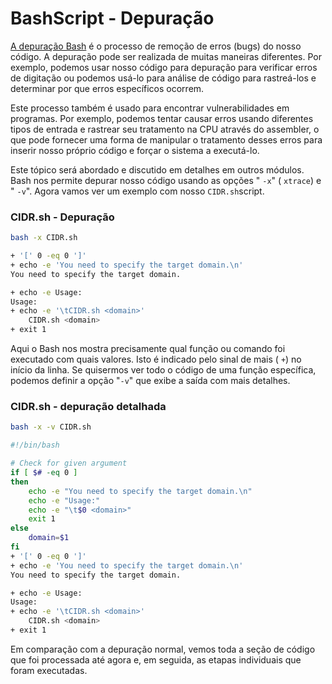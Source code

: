 # BashScript - Depuração

[A depuração Bash](https://tldp.org/LDP/Bash-Beginners-Guide/html/sect_02_03.html) é o processo de remoção de erros (bugs) do nosso código. A depuração pode ser realizada de muitas maneiras diferentes. Por exemplo, podemos usar nosso código para depuração para verificar erros de digitação ou podemos usá-lo para análise de código para rastreá-los e determinar por que erros específicos ocorrem.

Este processo também é usado para encontrar vulnerabilidades em programas. Por exemplo, podemos tentar causar erros usando diferentes tipos de entrada e rastrear seu tratamento na CPU através do assembler, o que pode fornecer uma forma de manipular o tratamento desses erros para inserir nosso próprio código e forçar o sistema a executá-lo.

Este tópico será abordado e discutido em detalhes em outros módulos. Bash nos permite depurar nosso código usando as opções " `-x`" ( `xtrace`) e " `-v`". Agora vamos ver um exemplo com nosso `CIDR.sh`script.

### CIDR.sh - Depuração

```sh
bash -x CIDR.sh

+ '[' 0 -eq 0 ']'
+ echo -e 'You need to specify the target domain.\n'
You need to specify the target domain.

+ echo -e Usage:
Usage:
+ echo -e '\tCIDR.sh <domain>'
	CIDR.sh <domain>
+ exit 1
```

Aqui o Bash nos mostra precisamente qual função ou comando foi executado com quais valores. Isto é indicado pelo sinal de mais ( `+`) no início da linha. Se quisermos ver todo o código de uma função específica, podemos definir a opção "`-v`" que exibe a saída com mais detalhes.

### CIDR.sh - depuração detalhada

```sh
bash -x -v CIDR.sh

#!/bin/bash

# Check for given argument
if [ $# -eq 0 ]
then
	echo -e "You need to specify the target domain.\n"
	echo -e "Usage:"
	echo -e "\t$0 <domain>"
	exit 1
else
	domain=$1
fi
+ '[' 0 -eq 0 ']'
+ echo -e 'You need to specify the target domain.\n'
You need to specify the target domain.

+ echo -e Usage:
Usage:
+ echo -e '\tCIDR.sh <domain>'
	CIDR.sh <domain>
+ exit 1
```

Em comparação com a depuração normal, vemos toda a seção de código que foi processada até agora e, em seguida, as etapas individuais que foram executadas.






























